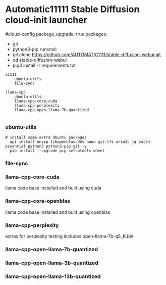 # Automatic11111 Stable Diffusion cloud-init launcher

 #cloud-config
package_upgrade: true
packages:
  - git
  - python3-pip
runcmd:
  - git clone https://github.com/AUTOMATIC1111/stable-diffusion-webui.git
  - cd stable-diffusion-webui
  - pip3 install -r requirements.txt



```
a1111
    ubuntu-utils 
    file-sync
    
llama-cpp
    ubuntu-utils
    llama-cpp-core-cuda
    llama-cpp-perplexity
    llama-cpp-open-llama-7b-quantized
    
```


### ubuntu-utils
```
# install some extra Ubuntu packages
  apt install unzip libopenblas-dev nano git-lfs aria2c jq build-essential python3 python3-pip git -y
  pip install --upgrade pip setuptools wheel
```

### file-sync

### llama-cpp-core-cuda
llama code base installed and built using cuda

### llama-cpp-core-openblas
llama code base installed and built using openblas

### llama-cpp-perplexity
extras for perplexity testing
includes open-llama-7b-q5_K.bin


### llama-cpp-open-llama-7b-quantized

### llama-cpp-open-llama-3b-quantized

### llama-cpp-open-llama-13b-quantized



